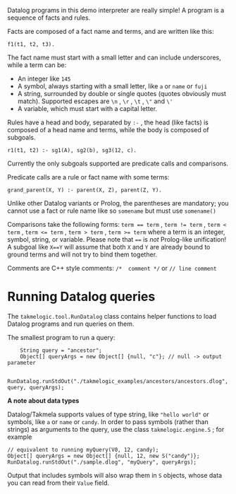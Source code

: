 Datalog programs in this demo interpreter are really simple! A program is a sequence of facts and rules.

Facts are composed of a fact name and terms, and are written like this:
```
f1(t1, t2, t3).
```

The fact name must start with a small letter and can include underscores, while a term can be:
* An integer like `145`
* A symbol, always starting with a small letter, like `a` or `name` or `fuji`
* A string, surrounded by double or single quotes (quotes obviously must match). Supported escapes are `\n` , `\r` , `\t` , `\"` and `\'`
* A variable, which must start with a capital letter.

Rules have a head and body, separated by `:-` , the head (like facts) is composed of a head name and terms, while the body is composed of subgoals.

```
r1(t1, t2) :- sg1(A), sg2(b), sg3(12, c).
```

Currently the only subgoals supported are predicate calls and comparisons.

Predicate calls are a rule or fact name with some terms:
```
grand_parent(X, Y) :- parent(X, Z), parent(Z, Y).
```
Unlike other Datalog variants or Prolog, the parentheses are mandatory; you cannot use a fact or rule name like so `somename` but must use `somename()`

Comparisons take the following forms: `term == term` , `term != term` , `term < term` , `term <= term` , `term > term` , `term >= term` where a term is an integer, symbol, string, or variable. Please note that `==` is *not* Prolog-like unification! A subgoal like `X==Y` will assume that both `X` and `Y` are already bound to ground terms and will not try to bind them together.

Comments are C++ style comments: `/*  comment */` or `// line comment`

Running Datalog queries
=========

The `takmelogic.tool.RunDatalog` class contains helper functions to load Datalog programs and run queries on them.

The smallest program to run a query:
```
    String query = "ancestor";
    Object[] queryArgs = new Object[] {null, "c"}; // null -> output parameter

    RunDatalog.runStdOut("./takmelogic_examples/ancestors/ancestors.dlog", query, queryArgs);
```

**A note about data types**

Datalog/Takmela supports values of type string, like `"hello world"` or symbols, like `a` or `name` or `candy`. In order to pass symbols (rather than strings) as arguments to the query, use the class `takmelogic.engine.S` ; for example 

```
// equivalent to running myQuery(V0, 12, candy);
Object[] queryArgs = new Object[] {null, 12, new S("candy")};
RunDatalog.runStdOut("./sample.dlog", "myQuery", queryArgs);
```

Output that includes symbols will also wrap them in `S` objects, whose data you can read from their `Value` field.

